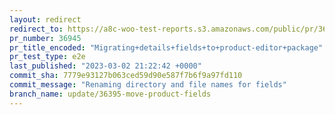 ```yaml
---
layout: redirect
redirect_to: https://a8c-woo-test-reports.s3.amazonaws.com/public/pr/36945/e2e/index.html
pr_number: 36945
pr_title_encoded: "Migrating+details+fields+to+product-editor+package"
pr_test_type: e2e
last_published: "2023-03-02 21:22:42 +0000"
commit_sha: 7779e93127b063ced59d90e587f7b6f9a97fd110
commit_message: "Renaming directory and file names for fields"
branch_name: update/36395-move-product-fields
---
```

